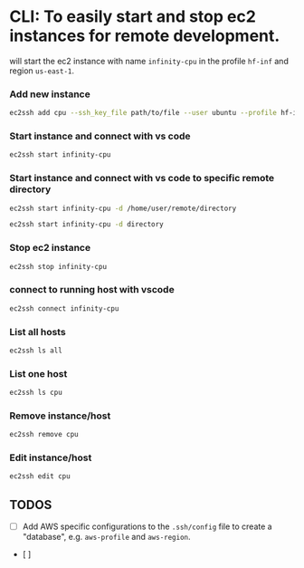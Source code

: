 # CLI: To easily start and stop ec2 instances for remote development. 



will start the ec2 instance with name `infinity-cpu` in the profile `hf-inf` and region `us-east-1`.

### Add new instance

```bash
ec2ssh add cpu --ssh_key_file path/to/file --user ubuntu --profile hf-inf --region us-east-1
```

### Start instance and connect with vs code

```bash
ec2ssh start infinity-cpu
```

### Start instance and connect with vs code to specific remote directory

```bash
ec2ssh start infinity-cpu -d /home/user/remote/directory
```

```bash
ec2ssh start infinity-cpu -d directory
```

### Stop ec2 instance

```bash
ec2ssh stop infinity-cpu
```


### connect to running host with vscode

```bash
ec2ssh connect infinity-cpu
```


### List all hosts 

```bash
ec2ssh ls all
```

### List one host 

```bash
ec2ssh ls cpu
```

### Remove instance/host

```bash
ec2ssh remove cpu
```

### Edit instance/host

```bash
ec2ssh edit cpu
```



## TODOS

- [ ] Add AWS specific configurations to the `.ssh/config` file to create a "database", e.g. `aws-profile` and `aws-region`.
- [ ] 